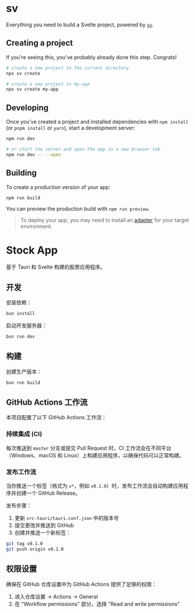 # sv

Everything you need to build a Svelte project, powered by [`sv`](https://github.com/sveltejs/cli).

## Creating a project

If you're seeing this, you've probably already done this step. Congrats!

```bash
# create a new project in the current directory
npx sv create

# create a new project in my-app
npx sv create my-app
```

## Developing

Once you've created a project and installed dependencies with `npm install` (or `pnpm install` or `yarn`), start a development server:

```bash
npm run dev

# or start the server and open the app in a new browser tab
npm run dev -- --open
```

## Building

To create a production version of your app:

```bash
npm run build
```

You can preview the production build with `npm run preview`.

> To deploy your app, you may need to install an [adapter](https://svelte.dev/docs/kit/adapters) for your target environment.

# Stock App

基于 Tauri 和 Svelte 构建的股票应用程序。

## 开发

安装依赖：

```bash
bun install
```

启动开发服务器：

```bash
bun run dev
```

## 构建

创建生产版本：

```bash
bun run build
```

## GitHub Actions 工作流

本项目配置了以下 GitHub Actions 工作流：

### 持续集成 (CI)

每次推送到 `master` 分支或提交 Pull Request 时，CI 工作流会在不同平台（Windows、macOS 和 Linux）上构建应用程序，以确保代码可以正常构建。

### 发布工作流

当你推送一个标签（格式为 `v*`，例如 `v0.1.0`）时，发布工作流会自动构建应用程序并创建一个 GitHub Release。

发布步骤：

1. 更新 `src-tauri/tauri.conf.json` 中的版本号
2. 提交更改并推送到 GitHub
3. 创建并推送一个新标签：

```bash
git tag v0.1.0
git push origin v0.1.0
```

## 权限设置

确保在 GitHub 仓库设置中为 GitHub Actions 提供了足够的权限：

1. 进入仓库设置 -> Actions -> General
2. 在 "Workflow permissions" 部分，选择 "Read and write permissions"
